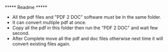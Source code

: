 ***** Readme  *****


* All the pdf files and "PDF 2 DOC" software must be in the same folder.
* It can convert multiple pdf at once.
* Copy all the pdf in this folder then run the "PDF 2 DOC" and wait few second.
* After Complete move all the pdf and doc files otherwise next time it will convert existing files again.

